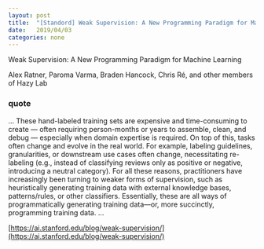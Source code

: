 ```yaml
---
layout: post
title:  "[Standord] Weak Supervision: A New Programming Paradigm for Machine Learning"
date:   2019/04/03
categories: none
---
```






Weak Supervision: A New Programming Paradigm for Machine Learning

Alex Ratner, Paroma Varma, Braden Hancock, Chris Ré, and other members of Hazy Lab



### quote



... These hand-labeled training sets are expensive and time-consuming to create — often requiring person-months or years to assemble, clean, and debug — especially when domain expertise is required. On top of this, tasks often change and evolve in the real world. For example, labeling guidelines, granularities, or downstream use cases often change, necessitating re-labeling (e.g., instead of classifying reviews only as positive or negative, introducing a neutral category). For all these reasons, practitioners have increasingly been turning to weaker forms of supervision, such as heuristically generating training data with external knowledge bases, patterns/rules, or other classifiers. Essentially, these are all ways of programmatically generating training data—or, more succinctly, programming training data. ...



[https://ai.stanford.edu/blog/weak-supervision/](https://ai.stanford.edu/blog/weak-supervision/)



 

